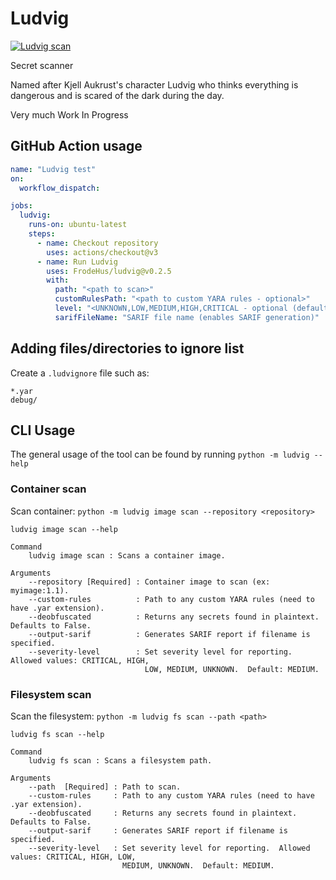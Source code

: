 # Ludvig

[![Ludvig scan](https://github.com/FrodeHus/ludvig/actions/workflows/main.yml/badge.svg)](https://github.com/FrodeHus/ludvig/actions/workflows/main.yml)

Secret scanner

Named after Kjell Aukrust's character Ludvig who thinks everything is dangerous and is scared of the dark during the day.

Very much Work In Progress

## GitHub Action usage

```yaml
name: "Ludvig test"
on:
  workflow_dispatch:

jobs:
  ludvig:
    runs-on: ubuntu-latest
    steps:
      - name: Checkout repository
        uses: actions/checkout@v3
      - name: Run Ludvig
        uses: FrodeHus/ludvig@v0.2.5
        with:
          path: "<path to scan>"
          customRulesPath: "<path to custom YARA rules - optional>"
          level: "<UNKNOWN,LOW,MEDIUM,HIGH,CRITICAL - optional (default: MEDIUM)>"
          sarifFileName: "SARIF file name (enables SARIF generation)"
```

## Adding files/directories to ignore list

Create a `.ludvignore` file such as:

```
*.yar
debug/
```

## CLI Usage

The general usage of the tool can be found by running `python -m ludvig --help`

### Container scan

Scan container: `python -m ludvig image scan --repository <repository>`

```
ludvig image scan --help

Command
    ludvig image scan : Scans a container image.

Arguments
    --repository [Required] : Container image to scan (ex: myimage:1.1).
    --custom-rules          : Path to any custom YARA rules (need to have .yar extension).
    --deobfuscated          : Returns any secrets found in plaintext. Defaults to False.
    --output-sarif          : Generates SARIF report if filename is specified.
    --severity-level        : Set severity level for reporting.  Allowed values: CRITICAL, HIGH,
                              LOW, MEDIUM, UNKNOWN.  Default: MEDIUM.
```

### Filesystem scan

Scan the filesystem: `python -m ludvig fs scan --path <path>`

```
ludvig fs scan --help

Command
    ludvig fs scan : Scans a filesystem path.

Arguments
    --path  [Required] : Path to scan.
    --custom-rules     : Path to any custom YARA rules (need to have .yar extension).
    --deobfuscated     : Returns any secrets found in plaintext. Defaults to False.
    --output-sarif     : Generates SARIF report if filename is specified.
    --severity-level   : Set severity level for reporting.  Allowed values: CRITICAL, HIGH, LOW,
                         MEDIUM, UNKNOWN.  Default: MEDIUM.
```
